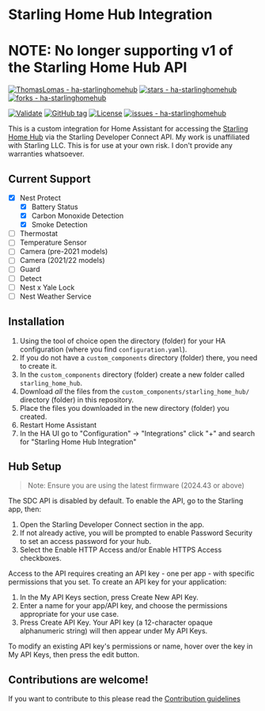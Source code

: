 # Starling Home Hub Integration

# NOTE: No longer supporting v1 of the Starling Home Hub API

[![ThomasLomas - ha-starlinghomehub](https://img.shields.io/static/v1?label=ThomasLomas&message=ha-starlinghomehub&color=blue&logo=github)](https://github.com/ThomasLomas/ha-starlinghomehub "Go to GitHub repo")
[![stars - ha-starlinghomehub](https://img.shields.io/github/stars/ThomasLomas/ha-starlinghomehub?style=social)](https://github.com/ThomasLomas/ha-starlinghomehub)
[![forks - ha-starlinghomehub](https://img.shields.io/github/forks/ThomasLomas/ha-starlinghomehub?style=social)](https://github.com/ThomasLomas/ha-starlinghomehub)

[![Validate](https://github.com/ThomasLomas/ha-starlinghomehub/workflows/Validate/badge.svg)](https://github.com/ThomasLomas/ha-starlinghomehub/actions?query=workflow:"Validate")
[![GitHub tag](https://img.shields.io/github/tag/ThomasLomas/ha-starlinghomehub?include_prereleases=&sort=semver&color=blue)](https://github.com/ThomasLomas/ha-starlinghomehub/releases/)
[![License](https://img.shields.io/badge/License-MIT-blue)](#license)
[![issues - ha-starlinghomehub](https://img.shields.io/github/issues/ThomasLomas/ha-starlinghomehub)](https://github.com/ThomasLomas/ha-starlinghomehub/issues)

This is a custom integration for Home Assistant for accessing the [Starling Home Hub](https://www.starlinghome.io/) via the Starling Developer Connect API. My work is unaffiliated with Starling LLC. This is for use at your own risk. I don't provide any warranties whatsoever.

## Current Support

- [x] Nest Protect
  - [x] Battery Status
  - [x] Carbon Monoxide Detection
  - [x] Smoke Detection
- [ ] Thermostat
- [ ] Temperature Sensor
- [ ] Camera (pre-2021 models)
- [ ] Camera (2021/22 models)
- [ ] Guard
- [ ] Detect
- [ ] Nest x Yale Lock
- [ ] Nest Weather Service

## Installation

1. Using the tool of choice open the directory (folder) for your HA configuration (where you find `configuration.yaml`).
1. If you do not have a `custom_components` directory (folder) there, you need to create it.
1. In the `custom_components` directory (folder) create a new folder called `starling_home_hub`.
1. Download _all_ the files from the `custom_components/starling_home_hub/` directory (folder) in this repository.
1. Place the files you downloaded in the new directory (folder) you created.
1. Restart Home Assistant
1. In the HA UI go to "Configuration" -> "Integrations" click "+" and search for "Starling Home Hub Integration"

## Hub Setup

> Note: Ensure you are using the latest firmware (2024.43 or above)

The SDC API is disabled by default. To enable the API, go to the Starling app, then:

1. Open the Starling Developer Connect section in the app.
2. If not already active, you will be prompted to enable Password Security to set an access password for your hub.
3. Select the Enable HTTP Access and/or Enable HTTPS Access checkboxes.

Access to the API requires creating an API key - one per app - with specific permissions that you set. To create an API key for your application:
1. In the My API Keys section, press Create New API Key.
2. Enter a name for your app/API key, and choose the permissions appropriate for your use case.
3. Press Create API Key. Your API key (a 12-character opaque alphanumeric string) will then appear under My API Keys.

To modify an existing API key's permissions or name, hover over the key in My API Keys, then press the edit button.

## Contributions are welcome!

If you want to contribute to this please read the [Contribution guidelines](CONTRIBUTING.md)
